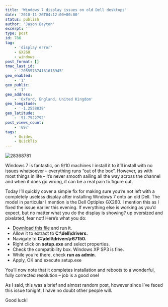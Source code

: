 ```yaml
---
title: 'Windows 7 display issues on old Dell desktops'
date: '2010-11-26T04:12:00+00:00'
status: publish
author: 'Jason Bayton'
excerpt: ''
type: post
id: 786
tag:
    - 'display error'
    - GX260
    - windows
post_format: []
tmac_last_id:
    - '205557674161618945'
geo_enabled:
    - '1'
geo_public:
    - '1'
geo_address:
    - 'Oxford, England, United Kingdom'
geo_longitude:
    - '-1.2558838'
geo_latitude:
    - '51.7522792'
post_views_count:
    - '897'
tags:
    - Guides
    - QuickTip
---
```

![](https://r2_worker.bayton.workers.dev/uploads/2010/11/28368781-300x225.jpg "28368781")

Windows 7 is fantastic, on 9/10 machines I install it to it’ll install with no issues whatsoever – everything runs “out of the box”. However, as with most things in life – it’s never smooth sailing all the way across the channel and when it does go wrong, it can be a real pain to figure out.

Today I’ll quickly cover a simple fix for making sure you’re not left with a completely useless display after installing Windows 7 onto an old Dell. The model in particular I mention is the Dell Optiplex GX260. I mention this as I fixed the issue earlier this evening. If everything else is working as you’d expect, but no matter what you do the display is showing? up oversized and pixelated, fear not! Here’s what you do:

- [Download this file](/download/R67150.EXE "Dell display driver") and run it.
- Allow it to extract to **C:\\dell\\drivers.**
- Navigate to **C:\\dell\\drivers\\r67150.**
- Right click on **setup.exe** and select properties.
- Check the compatibility box. Windows XP SP3 is fine.
- While you’re there, check **run as admin**.
- Apply, OK and execute setup.exe

You’ll now note that it completes installation and reboots to a wonderful, fully corrected resolution – job is a good one!

As I said, this was a brief and almost random post, however since I’ve faced this issue tonight, I have no doubt other people will.

Good luck!